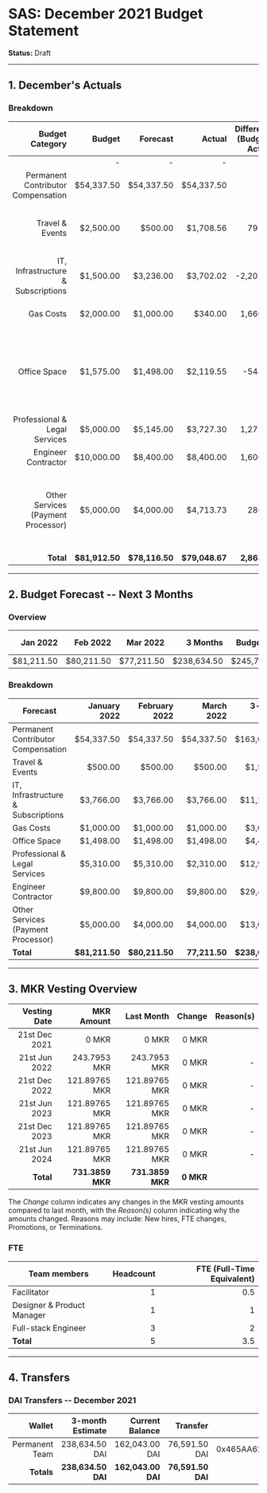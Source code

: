 # SAS: December 2021 Budget Statement

**Status:** Draft

---
## 1. December's Actuals

### Breakdown

| Budget Category                          | Budget       | Forecast      | Actual       |Difference (Budget - Actual)|Difference (Forecast - Actual)| Payments | Comment     |
|-----------------------------------------:|-------------:|--------------:|-------------:|---------------------------:|-----------------------------:|---------:|--------------:|
|                                          |             -|              -|             -|                           -|                             -|$79,166.50|              -|
| Permanent Contributor Compensation       |    $54,337.50|     $54,337.50|    $54,337.50|                           0|                             0|         -|               |  
| Travel & Events                          |     $2,500.00|        $500.00|     $1,708.56|                      791.44|                     -1,208.56|     -|Already made some bookings for an upcoming CU offsite|
| IT, Infrastructure & Subscriptions       |     $1,500.00|      $3,236.00|     $3,702.02|                   -2,202.02|                       -466.02|     -|Bought a few annual subscriptions for Tools|
| Gas Costs                                |     $2,000.00|      $1,000.00|       $340.00|                    1,660.00|                        660.00|     -|Less Transactions than planned|
| Office Space                             |     $1,575.00|      $1,498.00|     $2,119.55|                     -544.55|                       -621.55|     -|Some onetime costs (desks, contract changes in the month of operating CU)|
| Professional & Legal Services            |     $5,000.00|      $5,145.00|     $3,727.30|                    1,272.70|                      1,417.70|     -|Some of the work is delayed|
| Engineer Contractor                      |    $10,000.00|      $8,400.00|     $8,400.00|                    1,600.00|                             0|     -|
| Other Services (Payment Processor)       |     $5,000.00|      $4,000.00|     $4,713.73|                      286.27|                       -713.73|     -|Created multiple invoices to payment processor (some cost is variable per invoice)|
| **Total**                                |**$81,912.50**| **$78,116.50**|**$79,048.67**|                **2,863.83**|                   **-932.17**|**$79,166.50**|           -|

---

## 2. Budget Forecast -- Next 3 Months

### Overview

|  Jan 2022  |  Feb 2022  |  Mar 2022  |  3 Months  | Budget Cap | Total Budget Cap |
| ----------:| ----------:| ----------:| ----------:| ----------:| ----------------:|
|  $81,211.50|  $80,211.50|  $77,211.50| $238,634.50| $245,737.50|       $282,598.13|

### Breakdown

| Forecast                            | January 2022 | February 2022 |  March 2022 | 3-month Total |   Budget Cap  |
|-------------------------------------|-------------:|--------------:|------------:|--------------:|--------------:|
| Permanent Contributor Compensation  |    $54,337.50|     $54,337.50|   $54,337.50|    $163,012.50|    $163,012.50|
| Travel & Events                     |       $500.00|        $500.00|      $500.00|      $1,500.00|      $7,500.00|
| IT, Infrastructure & Subscriptions  |     $3,766.00|      $3,766.00|    $3,766.00|     $11,298.00|      $4,500.00|
| Gas Costs                           |     $1,000.00|      $1,000.00|    $1,000.00|      $3,000.00|      $6,000.00|
| Office Space                        |     $1,498.00|      $1,498.00|    $1,498.00|      $4,494.00|      $4,725.00|
| Professional & Legal Services       |     $5,310.00|      $5,310.00|    $2,310.00|     $12,930.00|     $15,000.00|
| Engineer Contractor                 |     $9,800.00|      $9,800.00|    $9,800.00|     $29,400.00|     $30,000.00|
| Other Services (Payment Processor)  |     $5,000.00|      $4,000.00|    $4,000.00|     $13,000.00|     $15,000.00|
| **Total**                           |**$81,211.50**| **$80,211.50**|**77,211.50**|**$238,634.50**|**$245,737.50**|


---

## 3. MKR Vesting Overview


|  Vesting Date         |       MKR Amount |    Last Month  |  Change |      Reason(s) |
|----------------------:|-----------------:|---------------:|--------:|---------------:|
|  21st Dec 2021        |       0 MKR      |          0 MKR |   0 MKR |                |
|  21st Jun 2022        |     243.7953 MKR |   243.7953 MKR |   0 MKR |              - |
|  21st Dec 2022        |    121.89765 MKR |  121.89765 MKR |   0 MKR |              - |
|  21st Jun 2023        |    121.89765 MKR |  121.89765 MKR |   0 MKR |              - |
|  21st Dec 2023        |    121.89765 MKR |  121.89765 MKR |   0 MKR |              - |
|  21st Jun 2024        |    121.89765 MKR |  121.89765 MKR |   0 MKR |              - |
|  **Total**            | **731.3859 MKR** |**731.3859 MKR**|**0 MKR**|                |

The *Change* column indicates any changes in the MKR vesting amounts compared to last month, with the *Reason(s)* column indicating why the amounts changed. Reasons may include: New hires, FTE changes, Promotions, or Terminations.

### FTE

| Team members              |Headcount|FTE (Full-Time Equivalent)|
|---------------------------|--------:|-------------------------:|
| Facilitator               |1        |0.5                       |
| Designer & Product Manager|1        |1                         |
| Full-stack Engineer       |3        |2                         |
| **Total**                 |5        |3.5                       |

---

## 4. Transfers

### DAI Transfers -- December 2021

|           Wallet|  3-month Estimate|   Current Balance|          Transfer|                         Multi-sig Address|
|----------------:|-----------------:|-----------------:|-----------------:|-----------------------------------------:|
|   Permanent Team|    238,634.50 DAI|    162,043.00 DAI|     76,591.50 DAI|0x465AA62a82E220B331f5ECcA697c20E89554B298|
|       **Totals**|**238,634.50 DAI**|**162,043.00 DAI**| **76,591.50 DAI**|                                          |
